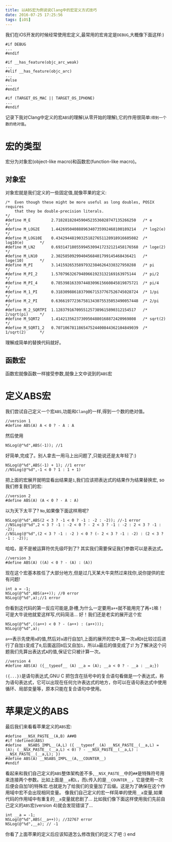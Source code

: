 ```yaml
---
title: 以ABS宏为例说说Clang中的宏定义方式技巧
date: 2016-07-25 17:25:56
tags: [iOS]
---
```


我们在iOS开发的时候经常使用宏定义,最常用的宏肯定是`DEBUG`,大概像下面这样:)

~~~
#if DEBUG
...
#endif

#if __has_feature(objc_arc_weak)
...
#elif __has_feature(objc_arc)
...
#else
...
#endif

#if (TARGET_OS_MAC || TARGET_OS_IPHONE)
...
#endif
~~~

记录下我对Clang中定义的宏`ABS`的理解(从零开始的理解),它的作用很简单:`得到一个数的绝对值`。

<!-- more -->

# 宏的类型

宏分为对象宏(object-like macro)和函数宏(function-like macro)。

## 对象宏

对象宏就是我们定义的一些固定值,就像苹果的定义:

~~~
/*  Even though these might be more useful as long doubles, POSIX requires
    that they be double-precision literals.                                   */
#define M_E         2.71828182845904523536028747135266250   /* e              */
#define M_LOG2E     1.44269504088896340735992468100189214   /* log2(e)        */
#define M_LOG10E    0.434294481903251827651128918916605082  /* log10(e)       */
#define M_LN2       0.693147180559945309417232121458176568  /* loge(2)        */
#define M_LN10      2.30258509299404568401799145468436421   /* loge(10)       */
#define M_PI        3.14159265358979323846264338327950288   /* pi             */
#define M_PI_2      1.57079632679489661923132169163975144   /* pi/2           */
#define M_PI_4      0.785398163397448309615660845819875721  /* pi/4           */
#define M_1_PI      0.318309886183790671537767526745028724  /* 1/pi           */
#define M_2_PI      0.636619772367581343075535053490057448  /* 2/pi           */
#define M_2_SQRTPI  1.12837916709551257389615890312154517   /* 2/sqrt(pi)     */
#define M_SQRT2     1.41421356237309504880168872420969808   /* sqrt(2)        */
#define M_SQRT1_2   0.707106781186547524400844362104849039  /* 1/sqrt(2)      */
~~~

理解成简单的替换代码就好。

## 函数宏

函数宏就像函数一样接受参数,就像上文中说到的`ABS`宏

# 定义ABS宏

我们尝试自己定义一个宏`ABS`,功能和`Clang`的一样,得到一个数的绝对值。

~~~
//version 1
#define ABS(A) A < 0 ? - A : A
~~~

然后使用

~~~
NSLog(@"%d",ABS(-1)); //1
~~~

好简单,完成了。别人拿去一用马上出问题了,只能说还是太年轻了:)

~~~
NSLog(@"%d",ABS(-1) + 1); //1 error
//NSLog(@"%d",-1 < 0 ? 1 : 1 + 1)
~~~

把上面的宏展开就明显看出结果是`1`,我们应该把表达式的结果作为结果替换宏,
so我们修复我们的宏:

~~~
//version 2
#define ABS(A) (A < 0 ? - A : A)
~~~

以为天下太平了? `No`,如果像下面这样用呢?

~~~
NSLog(@"%d",ABS(2 < 3 ? -1 < 0 ? -1 : -2 : -2)); //-1 error
//NSLog(@"%d",2 < 3 ? -1 : -2 < 0 ? - 2 < 3 ? -1 : -2 : 2 < 3 ? -1 : -2);
//NSLog(@"%d",(2 < 3 ? -1 : -2 ) < 0 ? (- 2 < 3 ? -1 : -2) : (2 < 3 ? -1 : -2));
~~~

哈哈，是不是被运算符优先级吓到了? 其实我们需要保证我们参数可以是表达式。

~~~
//version 3
#define ABS(A) ((A) < 0 ? - (A) : (A))
~~~

现在这个宏基本胜任了大部分地方,但是过几天某大牛突然过来找你,说你提供的宏有问题!

~~~
int a = -1;
NSLog(@"%d",ABS(a++)); //0 error
NSLog(@"%d",a);//1 error
~~~

你看到这代码的第一反应可能是,卧槽,为什么一定要用`a++`就不能用完了再`+1`嘛！可是大牛说他就爱这样写,代码简洁...
好！我们还是老实的展开这个宏

~~~
NSLog(@"%d",((a++) < 0 ? - (a++) : (a++)));
NSLog(@"%d",a);
~~~

`a++`表示先使用`a`的值,然后对`a`进行自加1,上面的展开的宏中,第一次`a`和`0`比较过后进行了自加`1`变成了`0`,后面返回`0`后又自加`1`，所以`a`最后的值变成了`1`!
为了解决这个问题我们先算出表达式`A`的值,保证它只被计算一次。

~~~
//version 4
#define ABS(A) ({__typeof__ (A) __a = (A); __a < 0 ? - __a : __a;})
~~~

`({...})`是语句表达式,GNU C 把包含在括号中的复合语句看做是一个表达式，称为语句表达式，它可以出现在任何允许表达式的地方，你可以在语句表达式中使用循环、局部变量等，原本只能在复合语句中使用。

# 苹果定义的ABS

最后我们来看看苹果定义的`ABS`宏:

~~~
#define __NSX_PASTE__(A,B) A##B
#if !defined(ABS)
#define __NSABS_IMPL__(A,L) ({ __typeof__(A) __NSX_PASTE__(__a,L) = (A); (__NSX_PASTE__(__a,L) < 0) ? - __NSX_PASTE__(__a,L) : __NSX_PASTE__(__a,L); })
#define ABS(A) __NSABS_IMPL__(A,__COUNTER__)
#endif
~~~

看起来和我们自己定义的`ABS`整体架构差不多,`__NSX_PASTE__`中的`##`是特殊符号用来连接两个参数。比如上面是`__a`和`L`，而`L`传入的是`__COUNTER__`，它是使用一次后便会自加1的特殊宏.也就是为了给我们的变量加了后缀。这是为了确保在这个作用域中宏不会出现相同变量。
像我们自己定义的宏一样简单的使用`__a`变量,如果代码的作用域中有重复的`__a`变量就悲剧了... 比如我们像下面这样使用我们先前自己定义的`ABS`宏(version 4)就会发现错误了...

~~~
int __a = -1;
NSLog(@"%d",ABS(__a++)); //32767 error
NSLog(@"%d",__a); // -1
~~~

你看了上面苹果的定义后应该知道怎么修改我们的定义了吧
:) end